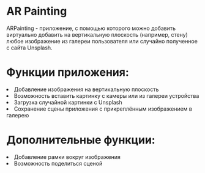 # AR Painting

ARPainting - приложение, с помощью которого можно добавить виртуально добавить на вертикальную плоскость (например, стену) любое изображение из галереи пользователя или случайно полученное с сайта Unsplash.

# Функции приложения:
<li> Добавление изображения на вертикальную плоскость 
<li> Возможность вставить картинку с камеры или из галереи устройства 
<li> Загрузка случайной картинки с Unsplash 
<li> Сохранение сцены приложения с прикреплённым изображением в галерею  
  
# Дополнительные функции: 
<li> Добавление рамки вокруг изображения 
<li> Возможность поделиться сценой 

